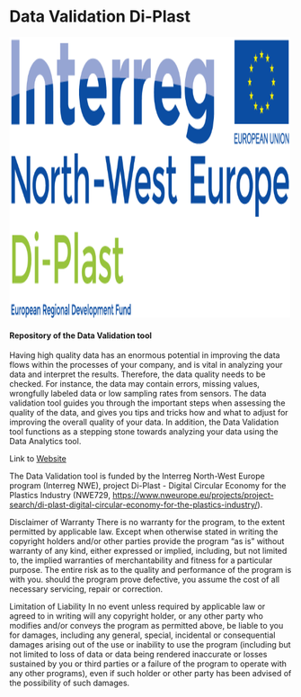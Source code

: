 # Data Validation Di-Plast

 <p align="left">
    <img src="./di-plast-logo.png", width = "500", height="500">
 </p>



#### Repository of the Data Validation tool

Having high quality data has an enormous potential in improving the data flows within the processes of your company, and is vital in analyzing your data 
and interpret the results. Therefore, the data quality needs to be checked. For instance, the data may contain errors, missing values, wrongfully labeled 
data or low sampling rates from sensors. The data validation tool guides you through the important steps when assessing the quality of the data, and gives 
you tips and tricks how and what to adjust for improving the overall quality of your data. In addition, the Data Validation tool functions as a stepping 
stone towards analyzing your data using the Data Analytics tool.



Link to [Website](https://cslab-hub-data-validation-main-bx6ggw.streamlitapp.com/)

The Data Validation tool is funded by the Interreg North-West Europe program (Interreg NWE), project Di-Plast - Digital Circular Economy for the Plastics Industry (NWE729, https://www.nweurope.eu/projects/project-search/di-plast-digital-circular-economy-for-the-plastics-industry/). 


Disclaimer of Warranty
There is no warranty for the program, to the extent permitted by applicable law. Except when otherwise stated in writing the copyright holders and/or other parties provide the program “as is” without warranty of any kind, either expressed or implied, including, but not limited to, the implied warranties of merchantability and fitness for a particular purpose. The entire risk as to the quality and performance of
the program is with you. should the program prove defective, you assume the cost of all necessary servicing, repair or correction.

Limitation of Liability
In no event unless required by applicable law or agreed to in writing will any copyright holder, or any other party who modifies and/or conveys the program as permitted above, be liable to you for damages, including any general, special, incidental or consequential damages arising out of the use or inability to use the program (including but not limited to loss of data or data being rendered inaccurate or losses sustained by you or third parties or a failure of the program to operate with any other programs), even if such holder or other party has been advised of the possibility of such damages.

